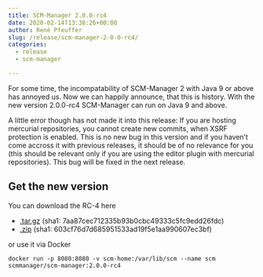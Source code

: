 ```yaml
---
title: SCM-Manager 2.0.0-rc4
date: 2020-02-14T13:38:26+00:00
author: René Pfeuffer
slug: /release/scm-manager-2-0-0-rc4/
categories:
  - release
  - scm-manager

---
```

For some time, the incompatability of SCM-Manager 2 with Java 9 or above has annoyed us. Now we can happily announce, that this is history. With the new version 2.0.0-rc4 SCM-Manager can run on Java 9 and above.

A little error though has not made it into this release: If you are hosting mercurial repositories, you cannot create new commits, when XSRF protection is enabled. This is no new bug in this version and if you haven’t come accross it with previous releases, it should be of no relevance for you (this should be relevant only if you are using the editor plugin with mercurial repositories). This bug will be fixed in the next release.

## Get the new version

You can download the RC-4 here

- [.tar.gz](https://maven.scm-manager.org/nexus/service/local/repositories/releases/content/sonia/scm/scm-server/2.0.0-rc4/scm-server-2.0.0-rc4-app.tar.gz) (sha1: 7aa87cec712335b93b0cbc49333c5fc9edd26fdc)
- [.zip](https://maven.scm-manager.org/nexus/service/local/repositories/releases/content/sonia/scm/scm-server/2.0.0-rc4/scm-server-2.0.0-rc4-app.zip) (sha1: 603cf76d7d685951533ad19f5e1aa990607ec3bf)

or use it via Docker

`docker run -p 8080:8080 -v scm-home:/var/lib/scm --name scm scmmanager/scm-manager:2.0.0-rc4`

